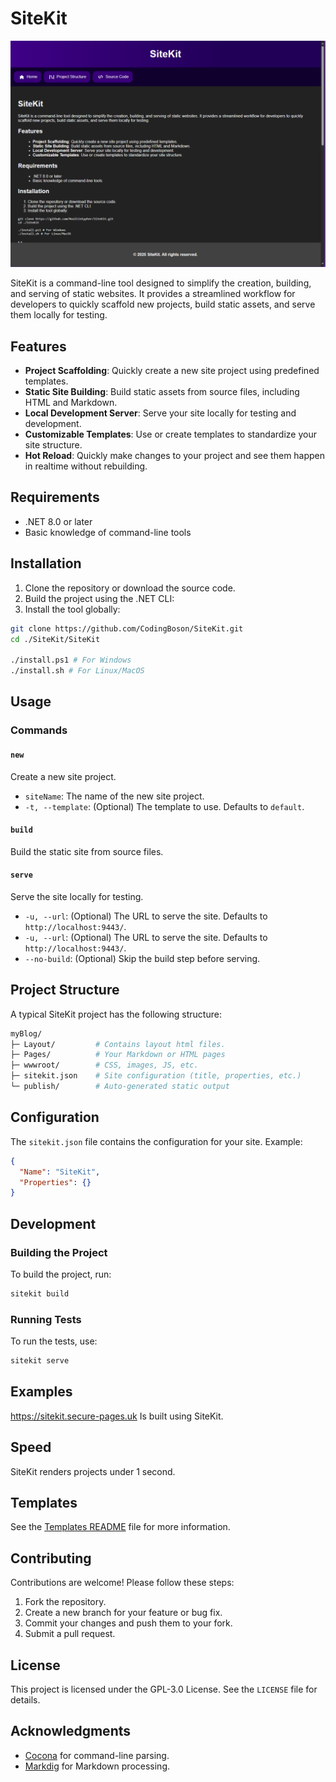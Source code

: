 # SiteKit  
![Example Site Image](assets/example-site.png)

SiteKit is a command-line tool designed to simplify the creation, building, and serving of static websites. It provides a streamlined workflow for developers to quickly scaffold new projects, build static assets, and serve them locally for testing.  

## Features  
- **Project Scaffolding**: Quickly create a new site project using predefined templates.  
- **Static Site Building**: Build static assets from source files, including HTML and Markdown.  
- **Local Development Server**: Serve your site locally for testing and development.  
- **Customizable Templates**: Use or create templates to standardize your site structure.
- **Hot Reload**: Quickly make changes to your project and see them happen in realtime without rebuilding.

## Requirements  
- .NET 8.0 or later  
- Basic knowledge of command-line tools  

## Installation  

1. Clone the repository or download the source code.  
2. Build the project using the .NET CLI:
3. Install the tool globally:
```bash
git clone https://github.com/CodingBoson/SiteKit.git
cd ./SiteKit/SiteKit

./install.ps1 # For Windows
./install.sh # For Linux/MacOS
```
## Usage  

### Commands  

#### `new`  
Create a new site project.
- `siteName`: The name of the new site project.  
- `-t, --template`: (Optional) The template to use. Defaults to `default`.  

#### `build`  
Build the static site from source files.
#### `serve`  
Serve the site locally for testing.
- `-u, --url`: (Optional) The URL to serve the site. Defaults to `http://localhost:9443/`.  
- `-u, --url`: (Optional) The URL to serve the site. Defaults to `http://localhost:9443/`.  
- `--no-build`: (Optional) Skip the build step before serving.  

## Project Structure  

A typical SiteKit project has the following structure:
```bash
myBlog/
├─ Layout/         # Contains layout html files.
├─ Pages/          # Your Markdown or HTML pages
├─ wwwroot/        # CSS, images, JS, etc.
├─ sitekit.json    # Site configuration (title, properties, etc.)
└─ publish/        # Auto-generated static output
```

## Configuration  

The `sitekit.json` file contains the configuration for your site. Example:
```json
{
  "Name": "SiteKit",
  "Properties": {}
}
```

## Development  

### Building the Project  

To build the project, run:
~~~bash
sitekit build
~~~
### Running Tests  

To run the tests, use:
~~~bash
sitekit serve
~~~

## Examples
https://sitekit.secure-pages.uk Is built using SiteKit.

## Speed
SiteKit renders projects under 1 second.

## Templates
See the [Templates README](/Templates/README.md) file for more information.

## Contributing  

Contributions are welcome! Please follow these steps:  

1. Fork the repository.  
2. Create a new branch for your feature or bug fix.  
3. Commit your changes and push them to your fork.  
4. Submit a pull request.  

## License  

This project is licensed under the GPL-3.0 License. See the `LICENSE` file for details.  

## Acknowledgments  

- [Cocona](https://github.com/mayuki/Cocona) for command-line parsing.  
- [Markdig](https://github.com/xoofx/markdig) for Markdown processing.
